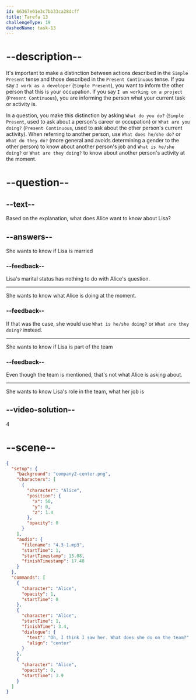 ```yaml
---
id: 66367e01e3c7bb33ca28dcff
title: Tarefa 13
challengeType: 19
dashedName: task-13
---
```


<!-- (Audio) Alice: Oh, I think I saw her. What does she do on the team? -->

# --description--

It's important to make a distinction between actions described in the `Simple Present` tense and those described in the `Present Continuous` tense. If you say `I work as a developer` (`Simple Present`), you want to inform the other person that this is your occupation. If you say `I am working on a project` (`Present Continuous`), you are informing the person what your current task or activity is.

In a question, you make this distinction by asking `What do you do?` (`Simple Present`, used to ask about a person's career or occupation) or `What are you doing?` (`Present Continuous`, used to ask about the other person's current activity). When referring to another person, use `What does he/she do?` or `What do they do?` (more general and avoids determining a gender to the other person) to know about another person's job and `What is he/she doing?` or `What are they doing?` to know about another person's activity at the moment.

# --question--

## --text--

Based on the explanation, what does Alice want to know about Lisa?

## --answers--

She wants to know if Lisa is married

### --feedback--

Lisa's marital status has nothing to do with Alice's question.

---

She wants to know what Alice is doing at the moment.

### --feedback--

If that was the case, she would use `What is he/she doing?` or `What are they doing?` instead.

---

She wants to know if Lisa is part of the team

### --feedback--

Even though the team is mentioned, that's not what Alice is asking about.

---

She wants to know Lisa's role in the team, what her job is

## --video-solution--

4

# --scene--

```json
{
  "setup": {
    "background": "company2-center.png",
    "characters": [
      {
        "character": "Alice",
        "position": {
          "x": 50,
          "y": 0,
          "z": 1.4
        },
        "opacity": 0
      }
    ],
    "audio": {
      "filename": "4.3-1.mp3",
      "startTime": 1,
      "startTimestamp": 15.08,
      "finishTimestamp": 17.48
    }
  },
  "commands": [
    {
      "character": "Alice",
      "opacity": 1,
      "startTime": 0
    },
    {
      "character": "Alice",
      "startTime": 1,
      "finishTime": 3.4,
      "dialogue": {
        "text": "Oh, I think I saw her. What does she do on the team?",
        "align": "center"
      }
    },
    {
      "character": "Alice",
      "opacity": 0,
      "startTime": 3.9
    }
  ]
}
```
